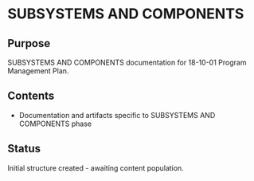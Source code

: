# SUBSYSTEMS AND COMPONENTS

## Purpose
SUBSYSTEMS AND COMPONENTS documentation for 18-10-01 Program Management Plan.

## Contents
- Documentation and artifacts specific to SUBSYSTEMS AND COMPONENTS phase

## Status
Initial structure created - awaiting content population.
